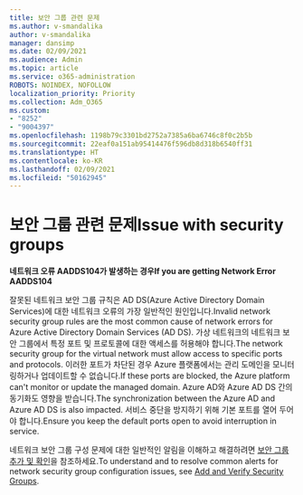 ```yaml
---
title: 보안 그룹 관련 문제
ms.author: v-smandalika
author: v-smandalika
manager: dansimp
ms.date: 02/09/2021
ms.audience: Admin
ms.topic: article
ms.service: o365-administration
ROBOTS: NOINDEX, NOFOLLOW
localization_priority: Priority
ms.collection: Adm_O365
ms.custom:
- "8252"
- "9004397"
ms.openlocfilehash: 1198b79c3301bd2752a7385a6ba6746c8f0c2b5b
ms.sourcegitcommit: 22eaf0a151ab95414476f596db8d318b6540ff31
ms.translationtype: HT
ms.contentlocale: ko-KR
ms.lasthandoff: 02/09/2021
ms.locfileid: "50162945"
---
```

# <a name="issue-with-security-groups"></a><span data-ttu-id="710a7-102">보안 그룹 관련 문제</span><span class="sxs-lookup"><span data-stu-id="710a7-102">Issue with security groups</span></span>

<span data-ttu-id="710a7-103">**네트워크 오류 AADDS104가 발생하는 경우**</span><span class="sxs-lookup"><span data-stu-id="710a7-103">**If you are getting Network Error AADDS104**</span></span>

<span data-ttu-id="710a7-104">잘못된 네트워크 보안 그룹 규칙은 AD DS(Azure Active Directory Domain Services)에 대한 네트워크 오류의 가장 일반적인 원인입니다.</span><span class="sxs-lookup"><span data-stu-id="710a7-104">Invalid network security group rules are the most common cause of network errors for Azure Active Directory Domain Services (AD DS).</span></span> <span data-ttu-id="710a7-105">가상 네트워크의 네트워크 보안 그룹에서 특정 포트 및 프로토콜에 대한 액세스를 허용해야 합니다.</span><span class="sxs-lookup"><span data-stu-id="710a7-105">The network security group for the virtual network must allow access to specific ports and protocols.</span></span> <span data-ttu-id="710a7-106">이러한 포트가 차단된 경우 Azure 플랫폼에서는 관리 도메인을 모니터링하거나 업데이트할 수 없습니다.</span><span class="sxs-lookup"><span data-stu-id="710a7-106">If these ports are blocked, the Azure platform can't monitor or update the managed domain.</span></span> <span data-ttu-id="710a7-107">Azure AD와 Azure AD DS 간의 동기화도 영향을 받습니다.</span><span class="sxs-lookup"><span data-stu-id="710a7-107">The synchronization between the Azure AD and Azure AD DS is also impacted.</span></span> <span data-ttu-id="710a7-108">서비스 중단을 방지하기 위해 기본 포트를 열어 두어야 합니다.</span><span class="sxs-lookup"><span data-stu-id="710a7-108">Ensure you keep the default ports open to avoid interruption in service.</span></span>

<span data-ttu-id="710a7-109">네트워크 보안 그룹 구성 문제에 대한 일반적인 알림을 이해하고 해결하려면 [보안 그룹 추가 및 확인](https://docs.microsoft.com/azure/active-directory-domain-services/alert-nsg#verify-and-edit-existing-security-rules)을 참조하세요.</span><span class="sxs-lookup"><span data-stu-id="710a7-109">To understand and to resolve common alerts for network security group configuration issues, see [Add and Verify Security Groups](https://docs.microsoft.com/azure/active-directory-domain-services/alert-nsg#verify-and-edit-existing-security-rules).</span></span>
